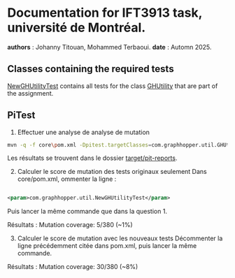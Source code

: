 # Documentation for IFT3913 task, université de Montréal.

**authors** : Johanny Titouan, Mohammed Terbaoui.
**date** : Automn 2025.

## Classes containing the required tests

[NewGHUtilityTest](core/src/test/java/com/graphhopper/util/NewGHUtilityTest.java) contains all tests
for the class [GHUtility](core/src/main/java/com/graphhopper/util/GHUtility.java) that are part of
the assignment.

## PiTest

1) Effectuer une analyse de analyse de mutation

```bash
mvn -q -f core\pom.xml -Dpitest.targetClasses=com.graphhopper.util.GHUtility org.pitest:pitest-maven:1.16.1:mutationCoverage
```

Les résultats se trouvent dans le dossier [target/pit-reports](core/target/pit-reports).

2) Calculer le score de mutation des tests originaux seulement
   Dans core/pom.xml, ommenter la ligne :

```xml

<param>com.graphhopper.util.NewGHUtilityTest</param>
```

Puis lancer la même commande que dans la question 1.

Résultats :
Mutation coverage: 5/380 (~1%)

3) Calculer le score de mutation avec les nouveaux tests
   Décommenter la ligne précédemment citée dans pom.xml, puis lancer la même commande.

Résultats :
Mutation coverage: 30/380 (~8%)
